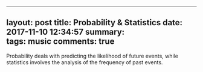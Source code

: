 
---
layout:     post
title:      Probability & Statistics
date:       2017-11-10 12:34:57
summary:   
tags: music
comments: true
---
Probability deals with predicting the likelihood of future events, while statistics involves the analysis of the frequency of past events.
